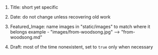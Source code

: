 1) Title: short yet specific

2) Date: do not change unless recovering old work

3) Featured_Image: name images in "static/images" to match where it belongs
example - "images/from-woodsong.jpg" --> "from-woodsong.md"

4) Draft: most of the time nonexistent, set to `true` only when necessary
